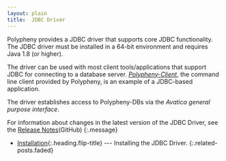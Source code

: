 ```yaml
---
layout: plain
title:  JDBC Driver
---
```


Polypheny provides a JDBC driver that supports core JDBC functionality. The JDBC driver must be installed in a 64-bit environment and requires Java 1.8 (or higher).

The driver can be used with most client tools/applications that support JDBC for connecting to a database server. [*Polypheny-Client*](https://github.com/polypheny/Polypheny-Client), the command line client provided by Polypheny, is an example of a JDBC-based application.

The driver establishes access to Polypheny-DBs via the *Avatica general purpose interface*.

For information about changes in the latest version of the JDBC Driver, see the 
[Release Notes](https://github.com/polypheny/Polypheny-JDBC-Driver/blob/master/CHANGELOG.md)(GitHub)
{:.message}

* [Installation]{:.heading.flip-title} --- Installing the JDBC Driver.
  {:.related-posts.faded}

[Installation]: Installation.md

